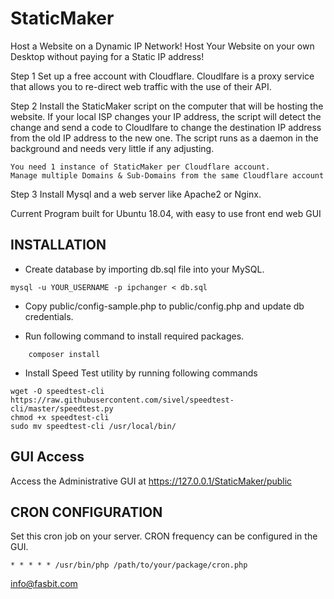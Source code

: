 # StaticMaker

Host a Website on a Dynamic IP Network!
Host Your Website on your own Desktop without paying for a Static IP address!

Step 1
Set up a free account with Cloudflare. 
Cloudlfare is a proxy service that allows you to re-direct web traffic with the use of their API. 

Step 2
Install the StaticMaker script on the computer that will be hosting the website.
If your local ISP changes your IP address, the script will detect the change and send a code to Cloudlfare to change the destination IP address from the old IP address to the new one.
The script runs as a daemon in the background and needs very little if any adjusting.

    You need 1 instance of StaticMaker per Cloudflare account.
    Manage multiple Domains & Sub-Domains from the same Cloudflare account

Step 3 
Install Mysql and a web server like Apache2 or Nginx.  

Current Program built for Ubuntu 18.04, with easy to use front end web GUI

## INSTALLATION

- Create database by importing db.sql file into your MySQL.
```
mysql -u YOUR_USERNAME -p ipchanger < db.sql
```

- Copy public/config-sample.php to public/config.php and update db credentials.

- Run following command to install required packages.

```
    composer install
```

- Install Speed Test utility by running following commands

```
wget -O speedtest-cli https://raw.githubusercontent.com/sivel/speedtest-cli/master/speedtest.py
chmod +x speedtest-cli
sudo mv speedtest-cli /usr/local/bin/ 
```

## GUI Access

Access the Administrative GUI at  https://127.0.0.1/StaticMaker/public

## CRON CONFIGURATION

Set this cron job on your server. CRON frequency can be configured in the GUI.

```
* * * * * /usr/bin/php /path/to/your/package/cron.php
```

info@fasbit.com
